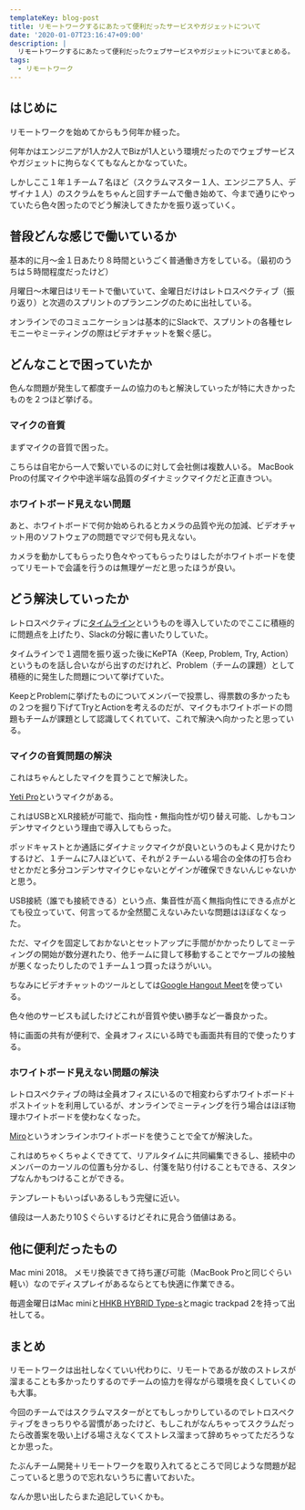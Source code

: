 ```yaml
---
templateKey: blog-post
title: リモートワークするにあたって便利だったサービスやガジェットについて
date: '2020-01-07T23:16:47+09:00'
description: |
  リモートワークするにあたって便利だったウェブサービスやガジェットについてまとめる。
tags:
  - リモートワーク
---
```

## はじめに

リモートワークを始めてからもう何年か経った。

何年かはエンジニアが1人か2人でBizが1人という環境だったのでウェブサービスやガジェットに拘らなくてもなんとかなっていた。

しかしここ１年１チーム７名ほど（スクラムマスター１人、エンジニア５人、デザイナ１人）のスクラムをちゃんと回すチームで働き始めて、今まで通りにやっていたら色々困ったのでどう解決してきたかを振り返っていく。

## 普段どんな感じで働いているか

基本的に月〜金１日あたり８時間というごく普通働き方をしている。（最初のうちは５時間程度だったけど）

月曜日〜木曜日はリモートで働いていて、金曜日だけはレトロスペクティブ（振り返り）と次週のスプリントのプランニングのために出社している。

オンラインでのコミュニケーションは基本的にSlackで、スプリントの各種セレモニーやミーティングの際はビデオチャットを繋ぐ感じ。

## どんなことで困っていたか

色んな問題が発生して都度チームの協力のもと解決していったが特に大きかったものを２つほど挙げる。

### マイクの音質
まずマイクの音質で困った。

こちらは自宅から一人で繋いでいるのに対して会社側は複数人いる。
MacBook Proの付属マイクや中途半端な品質のダイナミックマイクだと正直きつい。

### ホワイトボード見えない問題

あと、ホワイトボードで何か始められるとカメラの品質や光の加減、ビデオチャット用のソフトウェアの問題でマジで何も見えない。

カメラを動かしてもらったり色々やってもらったりはしたがホワイトボードを使ってリモートで会議を行うのは無理ゲーだと思ったほうが良い。

## どう解決していったか

レトロスペクティブに[タイムライン](https://developers.freee.co.jp/entry/timeline-is-a-good-retrospective-method)というものを導入していたのでここに積極的に問題点を上げたり、Slackの分報に書いたりしていた。

タイムラインで１週間を振り返った後にKePTA（Keep, Problem, Try, Action）というものを話し合いながら出すのだけれど、Problem（チームの課題）として積極的に発生した問題について挙げていた。

KeepとProblemに挙げたものについてメンバーで投票し、得票数の多かったもの２つを掘り下げてTryとActionを考えるのだが、マイクもホワイトボードの問題もチームが課題として認識してくれていて、これで解決へ向かったと思っている。

### マイクの音質問題の解決

これはちゃんとしたマイクを買うことで解決した。

[Yeti Pro](https://amzn.to/36xByNt)というマイクがある。

これはUSBとXLR接続が可能で、指向性・無指向性が切り替え可能、しかもコンデンサマイクという理由で導入してもらった。

ポッドキャストとか通話にダイナミックマイクが良いというのもよく見かけたりするけど、１チームに7人ほどいて、それが２チームいる場合の全体の打ち合わせとかだと多分コンデンサマイクじゃないとゲインが確保できないんじゃないかと思う。

USB接続（誰でも接続できる）という点、集音性が高く無指向性にできる点がとても役立っていて、何言ってるか全然聞こえないみたいな問題はほぼなくなった。

ただ、マイクを固定しておかないとセットアップに手間がかかったりしてミーティングの開始が数分遅れたり、他チームに貸して移動することでケーブルの接触が悪くなったりしたので１チーム１つ買ったほうがいい。

ちなみにビデオチャットのツールとしては[Google Hangout Meet](https://gsuite.google.co.jp/intl/ja/products/meet/)を使っている。

色々他のサービスも試したけどこれが音質や使い勝手など一番良かった。

特に画面の共有が便利で、全員オフィスにいる時でも画面共有目的で使ったりする。

### ホワイトボード見えない問題の解決

レトロスペクティブの時は全員オフィスにいるので相変わらずホワイトボード＋ポストイットを利用しているが、オンラインでミーティングを行う場合はほぼ物理ホワイトボードを使わなくなった。

[Miro](https://miro.com/)というオンラインホワイトボードを使うことで全てが解決した。

これはめちゃくちゃよくできてて、リアルタイムに共同編集できるし、接続中のメンバーのカーソルの位置も分かるし、付箋を貼り付けることもできる、スタンプなんかもつけることができる。

テンプレートもいっぱいあるしもう完璧に近い。

値段は一人あたり10＄ぐらいするけどそれに見合う価値はある。

## 他に便利だったもの

Mac mini 2018。
メモリ換装できて持ち運び可能（MacBook Proと同じぐらい軽い）なのでディスプレイがあるならとても快適に作業できる。

毎週金曜日はMac miniと[HHKB HYBRID Type-s](https://www.amazon.co.jp/gp/product/B082TSZ27D/ref=as_li_tl?ie=UTF8&camp=247&creative=1211&creativeASIN=B082TSZ27D&linkCode=as2&tag=valletta052-22&linkId=c63d778a3fcc03ad2b7c4a78f3502887)とmagic trackpad 2を持って出社してる。

## まとめ

リモートワークは出社しなくていい代わりに、リモートであるが故のストレスが溜まることも多かったりするのでチームの協力を得ながら環境を良くしていくのも大事。

今回のチームではスクラムマスターがとてもしっかりしているのでレトロスペクティブをきっちりやる習慣があったけど、もしこれがなんちゃってスクラムだったら改善案を吸い上げる場さえなくてストレス溜まって辞めちゃってただろうなとか思った。

たぶんチーム開発＋リモートワークを取り入れてるところで同じような問題が起こっていると思うので忘れないうちに書いておいた。

なんか思い出したらまた追記していくかも。
